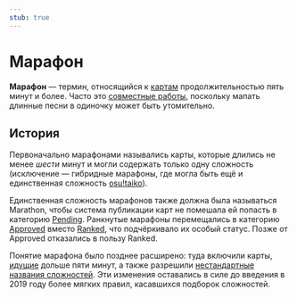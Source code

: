 ```yaml
---
stub: true
---
```


# Марафон

**Марафон** — термин, относящийся к [картам](/wiki/Beatmap) продолжительностью пять минут и более. Часто это [совместные работы](/wiki/Beatmap/Beatmap_collaborations), поскольку мапать длинные песни в одиночку может быть утомительно.

## История

Первоначально марафонами назывались карты, которые длились не менее *шести* минут и могли содержать только одну сложность (исключение — гибридные марафоны, где могла быть ещё и единственная сложность [osu!taiko](/wiki/Game_mode/osu!taiko)).

Единственная сложность марафонов также должна была называться Marathon, чтобы система публикации карт не помешала ей попасть в категорию [Pending](/wiki/Beatmap/Category#work-in-progress-и-pending). Ранкнутые марафоны перемещались в категорию [Approved](/wiki/Beatmap/Category#approved) вместо [Ranked](/wiki/Beatmap/Category#ranked), что подчёркивало их особый статус. Позже от Approved отказались в пользу Ranked.

Понятие марафона было позднее расширено: туда включили карты, [идущие](/wiki/Gameplay/Drain_time) дольше пяти минут, а также разрешили [нестандартные названия сложностей](/wiki/Ranking_Criteria/Difficulty_naming). Эти изменения оставались в силе до введения в 2019 году более мягких правил, касавшихся подборок сложностей.
